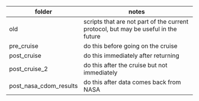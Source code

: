 folder | notes
------|---------
old                    | scripts that are not part of the current protocol, but may be useful in the future
pre_cruise             |  do this before going on the cruise
post_cruise            | do this immediately after returning
post_cruise_2          | do this after the cruise but not immediately
post_nasa_cdom_results | do this after data comes back from NASA
